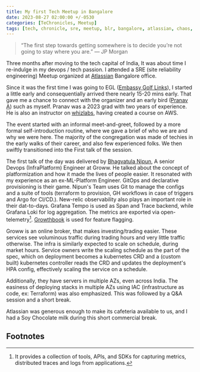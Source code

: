 ```yaml
---
title: My first Tech Meetup in Bangalore
date: 2023-08-27 02:00:00 +/-0530
categories: [TeChronicles, Meetup]
tags: [tech, chronicle, sre, meetup, blr, bangalore, atlassian, chaos, platformization]     # TAG names should always be lowercase
---
```


> “The first step towards getting somewhere is to decide you’re not going to stay where you are.” — JP Morgan



Three months after moving to the tech capital of India, It was about time I re-indulge in my devops / tech passion.  I attended a SRE (site reliability engineering) Meetup organized at [Atlassian](https://www.atlassian.com/) Bangalore office.

Since it was the first time I was going to EGL ([Embassy Golf Links](https://goo.gl/maps/M5XKBNPM4zdLocna8)), I started a little early and consequentially arrived there nearly 15-20 mins early. That gave me a chance to connect with the organizer and an early bird ([Pranav A](https://www.linkedin.com/in/pranav-a-a029921b1/)) such as myself.  Pranav was a 2023 grad with two years of experience.  He is also an instructor on [whizlabs](https://www.whizlabs.com/), having created a course on AWS.

The event started with an informal meet-and-greet, followed by a more formal self-introduction routine, where we gave a brief of who we are and why we were here. The majority of the congregation was made of techies in the early walks of their career, and also few experienced folks.  We then swiftly transitioned into the First talk of the session. 

The first talk of the day was delivered by [Bhagvatula Nipun](https://www.linkedin.com/in/bhagvatulanipun/), A senior Devops (InfraPlatform) Engineer at Groww.  He talked about the concept of platformization and how it made the lives of people easier. It resonated with my experience as an ex-ML-Platform Engineer.  GitOps and declarative provisioning is their game. Nipun's Team uses Git to manage the configs and a suite of tools (terraform to provision, GH workflows in case of triggers and Argo for CI/CD.). New-relic observability also plays an important role in their dat-to-days. Grafana Tempo is used as Span and Trace backend, while Grafana Loki for log aggregation.  The metrics are exported via open-telemetry[^otel].  [Growthbook](https://www.growthbook.io/) is used for feature flagging.  

Groww is an online broker, that makes investing/trading easier.  These services see voluminous traffic during trading hours and very little traffic otherwise.  The infra is similarly expected to scale on schedule, during market hours.  Service owners write the scaling schedule as the part of the spec, which on deployment becomes a kubernetes CRD and a (custom built) kubernetes controller reads the CRD and updates the deployment's HPA config, effectively scaling the service on a schedule.

Additionally, they have servers in multiple AZs, even across India. The easiness of deploying stacks in multiple AZs using IAC (infrastructure as code, ex: Terraform) was also emphasized.  This was followed by a Q&A session and a short break.  
<!-- (Note to self, I really should read more about multi-AZ deployments and reliability + consistency guarantees for the same ) -->

Atlassian was generous enough to make its cafeteria available to us, and I had a Soy Chocolate milk during this short commercial break.








## Footnotes
[^otel]:  It provides a collection of tools, APIs, and SDKs for capturing metrics, distributed traces and logs from applications.
